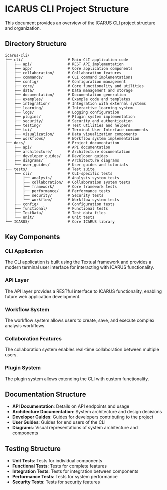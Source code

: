 # ICARUS CLI Project Structure

This document provides an overview of the ICARUS CLI project structure and organization.

## Directory Structure

```
icarus-cli/
├── cli/                    # Main CLI application code
│   ├── api/                # REST API implementation
│   ├── app/                # Core application components
│   ├── collaboration/      # Collaboration features
│   ├── commands/           # CLI command implementations
│   ├── config/             # Configuration management
│   ├── core/               # Core functionality and utilities
│   ├── data/               # Data management and storage
│   ├── documentation/      # Documentation generation
│   ├── examples/           # Example code and templates
│   ├── integration/        # Integration with external systems
│   ├── learning/           # Interactive learning system
│   ├── logs/               # Logging configuration
│   ├── plugins/            # Plugin system implementation
│   ├── security/           # Security and authentication
│   ├── testing/            # Test utilities and helpers
│   ├── tui/                # Terminal User Interface components
│   ├── visualization/      # Data visualization components
│   └── workflows/          # Workflow system implementation
├── docs/                   # Project documentation
│   ├── api/                # API documentation
│   ├── architecture/       # Architecture documentation
│   ├── developer_guides/   # Developer guides
│   ├── diagrams/           # Architecture diagrams
│   └── user_guides/        # User guides and tutorials
├── tests/                  # Test suite
│   ├── cli/                # CLI-specific tests
│   │   ├── analysis/       # Analysis system tests
│   │   ├── collaboration/  # Collaboration system tests
│   │   ├── framework/      # Core framework tests
│   │   ├── performance/    # Performance tests
│   │   ├── security/       # Security tests
│   │   └── workflow/       # Workflow system tests
│   ├── config/             # Configuration tests
│   ├── functional/         # Functional tests
│   ├── TestData/           # Test data files
│   └── unit/               # Unit tests
└── ICARUS/                 # Core ICARUS library
```

## Key Components

### CLI Application

The CLI application is built using the Textual framework and provides a modern terminal user interface for interacting with ICARUS functionality.

### API Layer

The API layer provides a RESTful interface to ICARUS functionality, enabling future web application development.

### Workflow System

The workflow system allows users to create, save, and execute complex analysis workflows.

### Collaboration Features

The collaboration system enables real-time collaboration between multiple users.

### Plugin System

The plugin system allows extending the CLI with custom functionality.

## Documentation Structure

- **API Documentation**: Details on API endpoints and usage
- **Architecture Documentation**: System architecture and design decisions
- **Developer Guides**: Guides for developers contributing to the project
- **User Guides**: Guides for end users of the CLI
- **Diagrams**: Visual representations of system architecture and components

## Testing Structure

- **Unit Tests**: Tests for individual components
- **Functional Tests**: Tests for complete features
- **Integration Tests**: Tests for integration between components
- **Performance Tests**: Tests for system performance
- **Security Tests**: Tests for security features
